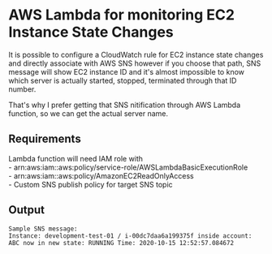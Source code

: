 # AWS Lambda for monitoring EC2 Instance State Changes

It is possible to configure a CloudWatch rule for EC2 instance state changes and directly associate with AWS SNS however if you choose that path, SNS message will show EC2 instance ID and it's almost impossible to know which server is actually started, stopped, terminated through that ID number.  

That's why I prefer getting that SNS nitification through AWS Lambda function, so we can get the actual server name.  
## Requirements
Lambda function will need IAM role with  
	- arn:aws:iam::aws:policy/service-role/AWSLambdaBasicExecutionRole  
	- arn:aws:iam::aws:policy/AmazonEC2ReadOnlyAccess  
	- Custom SNS publish policy for target SNS topic   
## Output
```shell
Sample SNS message:
Instance: development-test-01 / i-00dc7daa6a199375f inside account: ABC now in new state: RUNNING Time: 2020-10-15 12:52:57.084672
```

